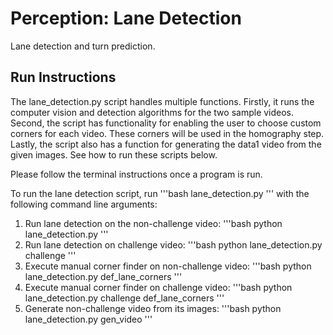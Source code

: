 # Perception: Lane Detection

Lane detection and turn prediction.

## Run Instructions

The lane_detection.py script handles multiple functions. Firstly, it runs the computer vision and detection algorithms for the two sample videos. Second, the script has functionality for enabling the user to choose custom corners for each video. These corners will be used in the homography step. Lastly, the script also has a function for generating the data1 video from the given images. See how to run these scripts below.

Please follow the terminal instructions once a program is run.

To run the lane detection script, run
'''bash
lane_detection.py
'''
with the following command line arguments:

1. Run lane detection on the non-challenge video:
'''bash
python lane_detection.py
'''
2. Run lane detection on challenge video:
'''bash
python lane_detection.py challenge
'''
3. Execute manual corner finder on non-challenge video:
'''bash
python lane_detection.py def_lane_corners
'''
4. Execute manual corner finder on challenge video:
'''bash
python lane_detection.py challenge def_lane_corners
'''
5. Generate non-challenge video from its images:
'''bash
python lane_detection.py gen_video
'''
